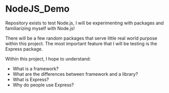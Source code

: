 # NodeJS_Demo
Repository exists to test Node.js, I will be experimenting with packages and familiarizing myself with Node.js!

There will be a few random packages that serve little real world purpose within this project.
The most important feature that I will be testing is the Express package.

Within this project, I hope to understand:
- What is a framework?
- What are the differences between framework and a library?
- What is Express?
- Why do people use Express?

